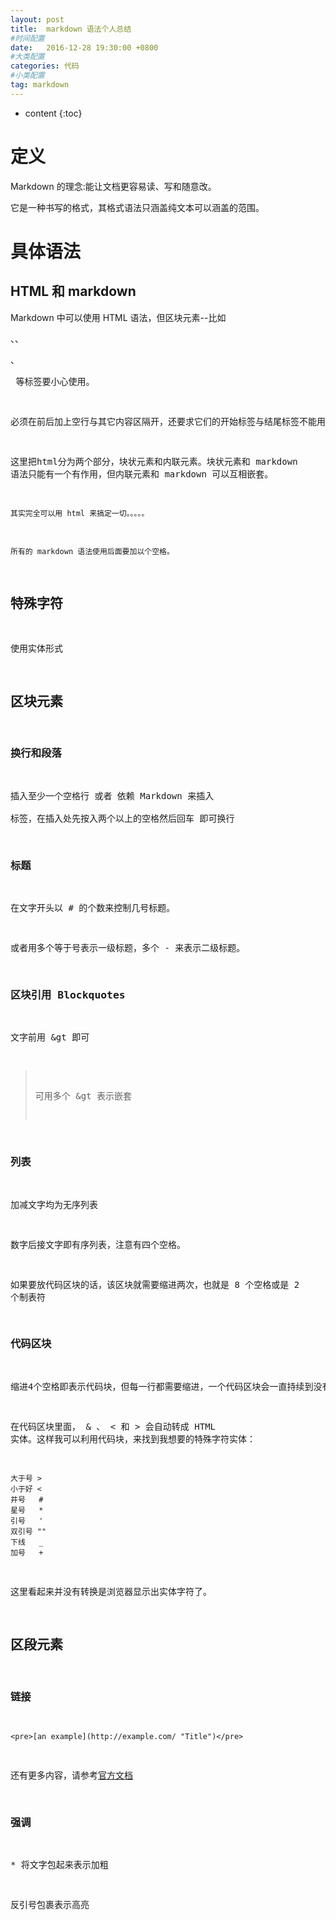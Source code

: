 ```yaml
---
layout: post
title:  markdown 语法个人总结
#时间配置
date:   2016-12-28 19:30:00 +0800
#大类配置
categories: 代码
#小类配置
tag: markdown
---
```


* content
{:toc}



定义
========================
Markdown 的理念:能让文档更容易读、写和随意改。

它是一种书写的格式，其格式语法只涵盖纯文本可以涵盖的范围。


具体语法
=======================
HTML 和 markdown
-----------------------
Markdown 中可以使用 HTML 语法，但区块元素--比如 <div>、<table>、<pre>、<p> 等标签要小心使用。

必须在前后加上空行与其它内容区隔开，还要求它们的开始标签与结尾标签不能用制表符或空格来缩进。

这里把html分为两个部分，块状元素和内联元素。块状元素和 markdown 语法只能有一个有作用，但内联元素和
markdown 可以互相嵌套。

`其实完全可以用 html 来搞定一切。。。。。`

`所有的 markdown 语法使用后面要加以个空格。`
	
特殊字符
-----------------------
使用实体形式

区块元素
-----------------------

### 换行和段落
插入至少一个空格行 或者 依赖 Markdown 来插入 <br /> 标签，在插入处先按入两个以上的空格然后回车 即可换行

### 标题
在文字开头以 \# 的个数来控制几号标题。

或者用多个等于号表示一级标题，多个 \- 来表示二级标题。

### 区块引用 Blockquotes
文字前用 &gt 即可

> 可用多个 &gt 表示嵌套


### 列表
加减文字均为无序列表

数字后接文字即有序列表，注意有四个空格。

如果要放代码区块的话，该区块就需要缩进两次，也就是 8 个空格或是 2 个制表符

### 代码区块
缩进4个空格即表示代码块，但每一行都需要缩进，一个代码区块会一直持续到没有缩进的那一行（或是文件结尾）。

在代码区块里面， & 、 < 和 > 会自动转成 HTML 实体。这样我可以利用代码块，来找到我想要的特殊字符实体：

	大于号 > 
	小于好 <
	井号   #
	星号   *
	引号   '
	双引号 ""
	下线   _
	加号   +

这里看起来并没有转换是浏览器显示出实体字符了。
	
区段元素
-----------------------------

### 链接
	<pre>[an example](http://example.com/ "Title")</pre>
	
还有更多内容，请参考[官方文档](http://www.appinn.com/markdown/)

### 强调
\* 将文字包起来表示加粗

反引号包裹表示高亮

